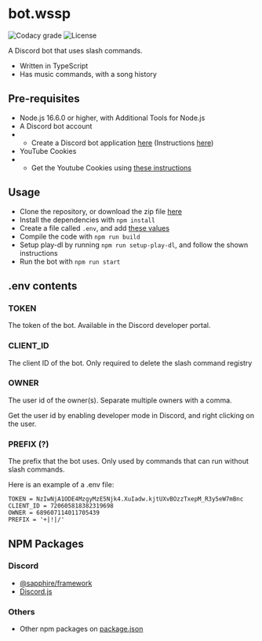 # bot.wssp
![Codacy grade][codacy_grade] ![License][license]

A Discord bot that uses slash commands.

- Written in TypeScript
- Has music commands, with a song history

## Pre-requisites
- Node.js 16.6.0 or higher, with Additional Tools for Node.js
- A Discord bot account
- - Create a Discord bot application [here](https://discord.com/developers/applications) (Instructions [here](https://discordjs.guide/preparations/setting-up-a-bot-application.html#creating-your-bot))
- YouTube Cookies
- - Get the Youtube Cookies using [these instructions](https://github.com/play-dl/play-dl/tree/1ae7ba8fcea8b93293af5de9e19eca3c2a491804/instructions#youtube-cookies)

## Usage
- Clone the repository, or download the zip file [here](https://github.com/ywssp/bot.wssp/archive/refs/heads/v13-sapphire.zip)
- Install the dependencies with `npm install`
- Create a file called `.env`, and add [these values](#env-contents)
- Compile the code with `npm run build`
- Setup play-dl by running `npm run setup-play-dl`, and follow the shown instructions
- Run the bot with `npm run start`

## .env contents

### TOKEN

The token of the bot. Available in the Discord developer portal.

### CLIENT_ID

The client ID of the bot. Only required to delete the slash command registry

### OWNER

The user id of the owner(s). Separate multiple owners with a comma.

Get the user id by enabling developer mode in Discord, and right clicking on the user.

### PREFIX (?)

The prefix that the bot uses. Only used by commands that can run without slash commands.

Here is an example of a .env file:

```env
TOKEN = NzIwNjA1ODE4MzgyMzE5Njk4.XuIadw.kjtUXvBOzzTxepM_R3y5eW7mBnc
CLIENT_ID = 720605818382319698
OWNER = 689607114011705439
PREFIX = '+|!|/'
```

## NPM Packages

### Discord

-   [@sapphire/framework](https://www.sapphirejs.dev/)
-   [Discord.js](https://discord.js.org/#/)

### Others

-   Other npm packages on [package.json](package.json)

[codacy_grade]: https://img.shields.io/codacy/grade/52ab11c35a2e43a9a536568e7d562115?style=flat-square&logo=codacy&logoWidth=12&label=Code+Quality
[license]: https://img.shields.io/github/license/ywssp/bot.wssp?label=License&style=flat-square
